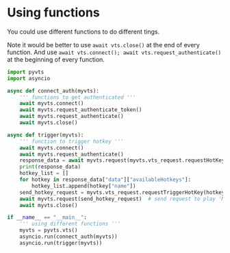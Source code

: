# Using functions

You could use different functions to do different tings.

Note it would be better to use `await vts.close()` at the end of every function. And use `await vts.connect(); await vts.request_authenticate()` at the beginning of every function.

```python
import pyvts
import asyncio

async def connect_auth(myvts):
    ''' functions to get authenticated '''
    await myvts.connect()
    await myvts.request_authenticate_token()
    await myvts.request_authenticate()
    await myvts.close()

async def trigger(myvts):
    ''' function to trigger hotkey '''
    await myvts.connect()
    await myvts.request_authenticate()
    response_data = await myvts.request(myvts.vts_request.requestHotKeyList())
    print(response_data)
    hotkey_list = []
    for hotkey in response_data["data"]["availableHotkeys"]:
        hotkey_list.append(hotkey["name"])
    send_hotkey_request = myvts.vts_request.requestTriggerHotKey(hotkey_list[0])
    await myvts.request(send_hotkey_request)  # send request to play 'My Animation 1'
    await myvts.close()

if __name__ == "__main__":
    ''' using different functions '''
    myvts = pyvts.vts()
    asyncio.run(connect_auth(myvts))
    asyncio.run(trigger(myvts))
```
